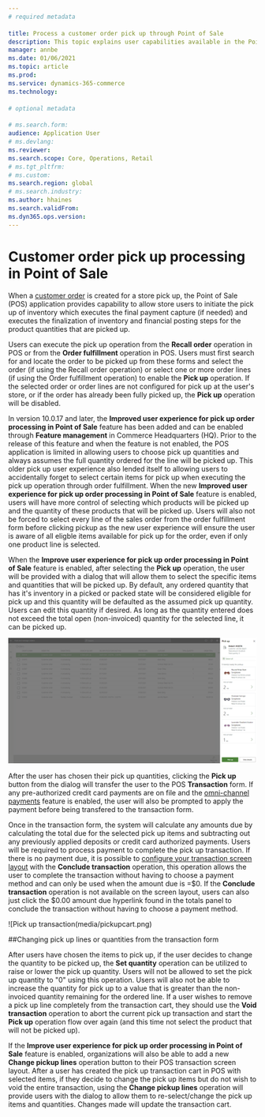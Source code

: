 ```yaml
---
# required metadata

title: Process a customer order pick up through Point of Sale
description: This topic explains user capabilities available in the Point of Sale application for processing a customer order pickup.
manager: annbe
ms.date: 01/06/2021
ms.topic: article
ms.prod:
ms.service: dynamics-365-commerce
ms.technology: 

# optional metadata

# ms.search.form:
audience: Application User
# ms.devlang: 
ms.reviewer: 
ms.search.scope: Core, Operations, Retail
# ms.tgt_pltfrm: 
# ms.custom:
ms.search.region: global
# ms.search.industry:
ms.author: hhaines
ms.search.validFrom:
ms.dyn365.ops.version: 
---
```


# Customer order pick up processing in Point of Sale

When a [customer order](https://docs.microsoft.com/en-us/dynamics365/commerce/customer-orders-overview) is created for a store pick up, the Point of Sale (POS) application provides capability to allow store users to initiate the pick up of inventory which executes the final payment capture (if needed) and executes the finalization of inventory and financial posting steps for the product quantities that are picked up.

Users can execute the pick up operation from the **Recall order** operation in POS or from the **Order fulfillment** operation in POS.  Users must first search for and locate the order to be picked up from these forms and select the order (if using the Recall order operation) or select one or more order lines (if using the Order fulfillment operation) to enable the **Pick up** operation.   If the selected order or order lines are not configured for pick up at the user's store, or if the order has already been fully picked up, the **Pick up** operation will be disabled.

In version 10.0.17 and later, the **Improved user experience for pick up order processing in Point of Sale** feature has been added and can be enabled through **Feature management** in Commerce Headquarters (HQ).  Prior to the release of this feature and when the feature is not enabled, the POS application is limited in allowing users to choose pick up quantities and always assumes the full quantity ordered for the line will be picked up. This older pick up user experience also lended itself to allowing users to accidentally forget to select certain items for pick up when executing the pick up operation through order fulfillment.  When the new **Improved user experience for pick up order processing in Point of Sale** feature is enabled, users will have more control of selecting which products will be picked up and the quantity of these products that will be picked up.  Users will also not be forced to select every line of the sales order from the order fulfillment form before clicking pickup as the new user experience will ensure the user is aware of all eligble items available for pick up for the order, even if only one product line is selected.

When the **Improve user experience for pick up order processing in Point of Sale** feature is enabled, after selecting the **Pick up** operation, the user will be provided with a dialog that will allow them to select the specific items and quantities that will be picked up.  By default, any ordered quantity that has it's inventory in a picked or packed state will be considered eligible for pick up and this quantity will be defaulted as the assumed pick up quantity.  Users can edit this quantity if desired.  As long as the quantity entered does not exceed the total open (non-invoiced) quantity for the selected line, it can be picked up.  

   ![Pick up line selection dialog](media/pickupselect.png)

After the user has chosen their pick up quantities, clicking the **Pick up** button from the dialog will transfer the user to the POS **Transaction** form.  If any pre-authorized credit card payments are on file and the [omni-channel payments](https://docs.microsoft.com/en-us/dynamics365/commerce/omni-channel-payments) feature is enabled, the user will also be prompted to apply the payment before being transfered to the transaction form.  

Once in the transaction form, the system will calculate any amounts due by calculating the total due for the selected pick up items and subtracting out any previously applied deposits or credit card authorized payments.   Users will be required to process payment to complete the pick up transaction.   If there is no payment due, it is possible to [configure your transaction screen layout](https://docs.microsoft.com/en-us/dynamics365/commerce/pos-screen-layouts) with the **Conclude transaction** operation, this operation allows the user to complete the transaction without having to choose a payment method and can only be used when the amount due is =$0.  If the **Conclude transaction** operation is not available on the screen layout, users can also just click the $0.00 amount due hyperlink found in the totals panel to conclude the transaction without having to choose a payment method.

![Pick up transaction(media/pickupcart.png)

##Changing pick up lines or quantities from the transaction form

After users have chosen the items to pick up, if the user decides to change the quantity to be picked up, the **Set quantity** operation can be utilized to raise or lower the pick up quantity.   Users will not be allowed to set the pick up quantity to "0" using this operation.  Users will also not be able to increase the quantity for pick up to a value that is greater than the non-invoiced quantity remaining for the ordered line.   If a user wishes to remove a pick up line completely from the transaction cart, they should use the **Void transaction** operation to abort the current pick up transaction and start the **Pick up** operation flow over again (and this time not select the product that will not be picked up).

If the **Improve user experience for pick up order processing in Point of Sale** feature is enabled, organizations will also be able to add a new **Change pickup lines** operation button to their POS transaction screen layout.  After a user has created the pick up transaction cart in POS with selected items, if they decide to change the pick up items but do not wish to void the entire transaction, using the **Change pickup lines** operation will provide users with the dialog to allow them to re-select/change the pick up items and quantities.  Changes made will update the transaction cart.  


